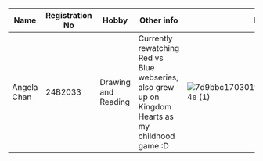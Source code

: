 Name | Registration No | Hobby | Other info | Photo
--- | --- | --- | --- | --- |
Angela Chan | 24B2033 | Drawing and Reading | Currently rewatching Red vs Blue webseries, also grew up on Kingdom Hearts as my childhood game :D | ![7d9bbc170301f438cbd1a40980dde74e (1)](https://github.com/user-attachments/assets/c998144a-bafd-4c02-8771-490f9c3b6637)

